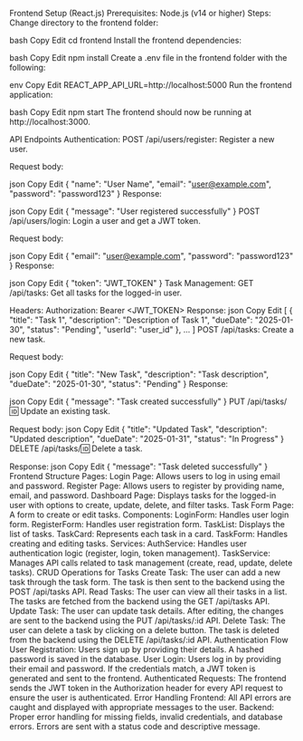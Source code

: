 Frontend Setup (React.js)
Prerequisites:
Node.js (v14 or higher)
Steps:
Change directory to the frontend folder:

bash
Copy
Edit
cd frontend
Install the frontend dependencies:

bash
Copy
Edit
npm install
Create a .env file in the frontend folder with the following:

env
Copy
Edit
REACT_APP_API_URL=http://localhost:5000
Run the frontend application:

bash
Copy
Edit
npm start
The frontend should now be running at http://localhost:3000.

API Endpoints
Authentication:
POST /api/users/register: Register a new user.

Request body:

json
Copy
Edit
{
  "name": "User Name",
  "email": "user@example.com",
  "password": "password123"
}
Response:

json
Copy
Edit
{ "message": "User registered successfully" }
POST /api/users/login: Login a user and get a JWT token.

Request body:

json
Copy
Edit
{
  "email": "user@example.com",
  "password": "password123"
}
Response:

json
Copy
Edit
{ "token": "JWT_TOKEN" }
Task Management:
GET /api/tasks: Get all tasks for the logged-in user.

Headers: Authorization: Bearer <JWT_TOKEN>
Response:
json
Copy
Edit
[
  {
    "title": "Task 1",
    "description": "Description of Task 1",
    "dueDate": "2025-01-30",
    "status": "Pending",
    "userId": "user_id"
  },
  ...
]
POST /api/tasks: Create a new task.

Request body:

json
Copy
Edit
{
  "title": "New Task",
  "description": "Task description",
  "dueDate": "2025-01-30",
  "status": "Pending"
}
Response:

json
Copy
Edit
{ "message": "Task created successfully" }
PUT /api/tasks/:id: Update an existing task.

Request body:
json
Copy
Edit
{
  "title": "Updated Task",
  "description": "Updated description",
  "dueDate": "2025-01-31",
  "status": "In Progress"
}
DELETE /api/tasks/:id: Delete a task.

Response:
json
Copy
Edit
{ "message": "Task deleted successfully" }
Frontend Structure
Pages:
Login Page: Allows users to log in using email and password.
Register Page: Allows users to register by providing name, email, and password.
Dashboard Page: Displays tasks for the logged-in user with options to create, update, delete, and filter tasks.
Task Form Page: A form to create or edit tasks.
Components:
LoginForm: Handles user login form.
RegisterForm: Handles user registration form.
TaskList: Displays the list of tasks.
TaskCard: Represents each task in a card.
TaskForm: Handles creating and editing tasks.
Services:
AuthService: Handles user authentication logic (register, login, token management).
TaskService: Manages API calls related to task management (create, read, update, delete tasks).
CRUD Operations for Tasks
Create Task:
The user can add a new task through the task form. The task is then sent to the backend using the POST /api/tasks API.
Read Tasks:
The user can view all their tasks in a list. The tasks are fetched from the backend using the GET /api/tasks API.
Update Task:
The user can update task details. After editing, the changes are sent to the backend using the PUT /api/tasks/:id API.
Delete Task:
The user can delete a task by clicking on a delete button. The task is deleted from the backend using the DELETE /api/tasks/:id API.
Authentication Flow
User Registration: Users sign up by providing their details. A hashed password is saved in the database.
User Login: Users log in by providing their email and password. If the credentials match, a JWT token is generated and sent to the frontend.
Authenticated Requests: The frontend sends the JWT token in the Authorization header for every API request to ensure the user is authenticated.
Error Handling
Frontend: All API errors are caught and displayed with appropriate messages to the user.
Backend: Proper error handling for missing fields, invalid credentials, and database errors. Errors are sent with a status code and descriptive message.
